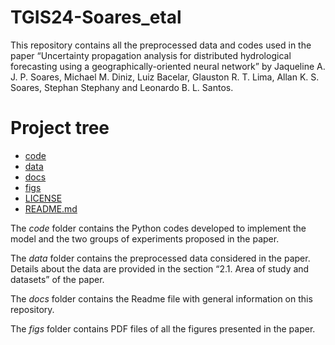 # TGIS24-Soares_etal

This repository contains all the preprocessed data and codes used in the paper “Uncertainty propagation analysis for distributed hydrological forecasting using a geographically-oriented neural network” by Jaqueline A. J. P. Soares, Michael M. Diniz, Luiz Bacelar, Glauston R. T. Lima, Allan K. S. Soares, Stephan Stephany and Leonardo B. L. Santos.

# Project tree

 * [code](/../../tree/main/code)
 * [data](/../../tree/main/data)
 * [docs](/../../tree/main/docs)
 * [figs](/../../tree/main/figs)
 * [LICENSE](/../../blob/main/LICENSE)
 * [README.md](/../../blob/main/docs/README.md)

The *code* folder contains the Python codes developed to implement the model and the two groups of experiments proposed in the paper.

The *data* folder contains the preprocessed data considered in the paper. Details about the data are provided in the section “2.1. Area of study and datasets” of the paper.

The *docs* folder contains the Readme file with general information on this repository.

The *figs* folder contains PDF files of all the figures presented in the paper.
